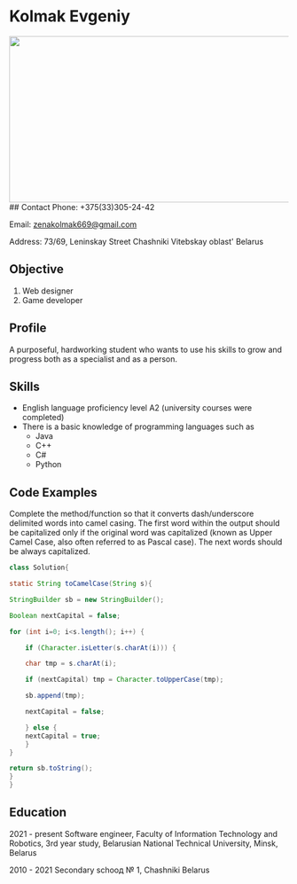 # Kolmak Evgeniy
<img src="https://sun9-58.userapi.com/impf/c636522/v636522762/5eb31/_5fChIJc7sc.jpg?size=2560x1438&quality=96&sign=0c223e3130c33adc00e6d9559297b61f&type=album"  width="600" height="300">
## Contact
Phone: +375(33)305-24-42

Email: zenakolmak669@gmail.com

Address: 73/69, Leninskay Street Chashniki Vitebskay oblast' Belarus

## Objective
1. Web designer
2. Game developer

## Profile
A purposeful, hardworking student who wants to use his skills to grow and progress both as a specialist and as a person.

## Skills
+ English language proficiency level A2 (university courses were completed)
+ There is a basic knowledge of programming languages such as
    * Java
    * C++
    * C#
    * Python

## Code Examples
Complete the method/function so that it converts dash/underscore delimited words into camel casing. The first word within the output should be capitalized only if the original word was capitalized (known as Upper Camel Case, also often referred to as Pascal case). The next words should be always capitalized.

```java
class Solution{

static String toCamelCase(String s){

StringBuilder sb = new StringBuilder();

Boolean nextCapital = false;

for (int i=0; i<s.length(); i++) {

    if (Character.isLetter(s.charAt(i))) {

    char tmp = s.charAt(i);

    if (nextCapital) tmp = Character.toUpperCase(tmp);

    sb.append(tmp);

    nextCapital = false;

    } else {
    nextCapital = true;
    }
}

return sb.toString();
}
}
```

## Education
2021 - present    Software engineer, Faculty of Information Technology and Robotics, 3rd year study, 
                  Belarusian National Technical University, Minsk, Belarus

2010 - 2021       Secondary schooд № 1, Chashniki Belarus